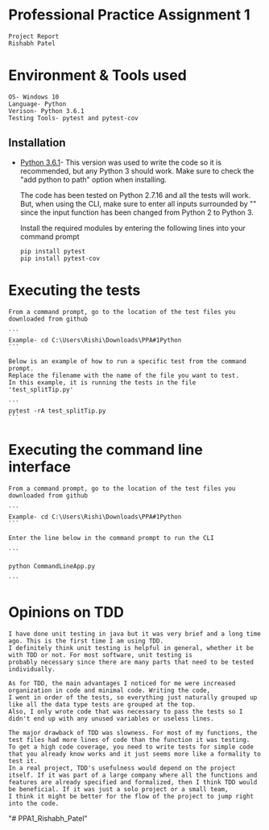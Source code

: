 # Professional Practice Assignment 1 
    Project Report
    Rishabh Patel

# Environment & Tools used
    OS- Windows 10
    Language- Python
    Verison- Python 3.6.1
    Testing Tools- pytest and pytest-cov

## Installation
*   [Python 3.6.1](https://www.python.org/downloads/release/python-361/)- This version was used to write 
    the code so it is recommended, but any Python 3 should work. 
    Make sure to check the "add python to path" option when installing.
    
    The code has been tested on Python 2.7.16 and all the tests will work. But, when using the
    CLI, make sure to enter all inputs surrounded by "" since the input function has been changed
    from Python 2 to Python 3.

    Install the required modules by entering the following lines into your command prompt
    
    ```
    pip install pytest
    pip install pytest-cov
    ```

# Executing the tests
    From a command prompt, go to the location of the test files you downloaded from github
    
    ```
    Example- cd C:\Users\Rishi\Downloads\PPA#1Python
    ```
    
    Below is an example of how to run a specific test from the command prompt. 
    Replace the filename with the name of the file you want to test. 
    In this example, it is running the tests in the file 'test_splitTip.py'
    
    ```
    pytest -rA test_splitTip.py
    ```
    
# Executing the command line interface
    From a command prompt, go to the location of the test files you downloaded from github
    
    ```
    Example- cd C:\Users\Rishi\Downloads\PPA#1Python
    ```
    
    Enter the line below in the command prompt to run the CLI
    
    ```
    
    python CommandLineApp.py
    
    ```
    
# Opinions on TDD
    I have done unit testing in java but it was very brief and a long time ago. This is the first time I am using TDD. 
    I definitely think unit testing is helpful in general, whether it be with TDD or not. For most software, unit testing is 
    probably necessary since there are many parts that need to be tested individually. 

    As for TDD, the main advantages I noticed for me were increased organization in code and minimal code. Writing the code, 
    I went in order of the tests, so everything just naturally grouped up like all the data type tests are grouped at the top. 
    Also, I only wrote code that was necessary to pass the tests so I didn't end up with any unused variables or useless lines. 

    The major drawback of TDD was slowness. For most of my functions, the test files had more lines of code than the function it was testing.
    To get a high code coverage, you need to write tests for simple code that you already know works and it just seems more like a formality to test it.
    In a real project, TDD's usefulness would depend on the project itself. If it was part of a large company where all the functions and 
    features are already specified and formalized, then I think TDD would be beneficial. If it was just a solo project or a small team, 
    I think it might be better for the flow of the project to jump right into the code.


"# PPA1_Rishabh_Patel" 
